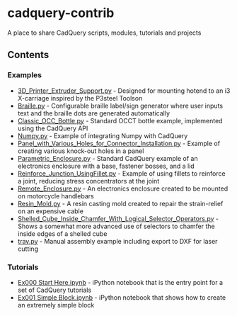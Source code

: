 # cadquery-contrib
A place to share CadQuery scripts, modules, tutorials and projects

## Contents

### Examples

* [3D_Printer_Extruder_Support.py](examples/3D_Printer_Extruder_Support.py) - Designed for mounting hotend to an i3 X-carriage inspired by the P3steel Toolson
* [Braille.py](examples/Braille.py) - Configurable braille label/sign generator where user inputs text and the braille dots are generated automatically
* [Classic_OCC_Bottle.py](examples/Classic_OCC_Bottle.py) - Standard OCCT bottle example, implemented using the CadQuery API
* [Numpy.py](examples/Numpy.py) - Example of integrating Numpy with CadQuery
* [Panel_with_Various_Holes_for_Connector_Installation.py](examples/Panel_with_Various_Holes_for_Connector_Installation.py) - Example of creating various knock-out holes in a panel
* [Parametric_Enclosure.py](examples/Parametric_Enclosure.py) - Standard CadQuery example of an electronics enclosure with a base, fastener bosses, and a lid
* [Reinforce_Junction_UsingFillet.py](examples/Reinforce_Junction_UsingFillet.py) - Example of using fillets to reinforce a joint, reducing stress concentrators at the joint
* [Remote_Enclosure.py](examples/Remote_Enclosure.py) - An electronics enclosure created to be mounted on motorcycle handlebars
* [Resin_Mold.py](examples/Resin_Mold.py) - A resin casting mold created to repair the strain-relief on an expensive cable
* [Shelled_Cube_Inside_Chamfer_With_Logical_Selector_Operators.py](examples/Shelled_Cube_Inside_Chamfer_With_Logical_Selector_Operators.py) - Shows a somewhat more advanced use of selectors to chamfer the inside edges of a shelled cube
* [tray.py](examples/tray.py) - Manual assembly example including export to DXF for laser cutting

### Tutorials

* [Ex000 Start Here.ipynb](tutorials/Ex000%20Start%20Here.ipynb) - iPython notebook that is the entry point for a set of CadQuery tutorials
* [Ex001 Simple Block.ipynb](tutorials/Ex001%20Simple%20Block.ipynb) - iPython notebook that shows how to create an extremely simple block

